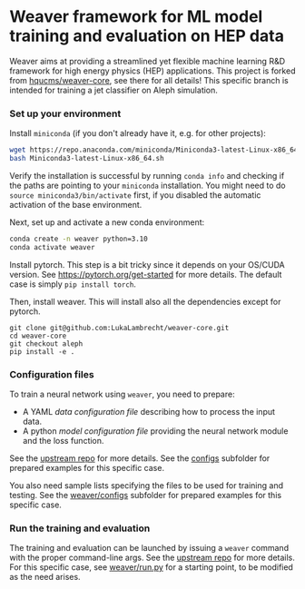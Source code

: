 # Weaver framework for ML model training and evaluation on HEP data

Weaver aims at providing a streamlined yet flexible machine learning R&D framework for high energy physics (HEP) applications.
This project is forked from [hqucms/weaver-core](https://github.com/hqucms/weaver-core), see there for all details!
This specific branch is intended for training a jet classifier on Aleph simulation.

### Set up your environment

Install `miniconda` (if you don't already have it, e.g. for other projects):

```bash
wget https://repo.anaconda.com/miniconda/Miniconda3-latest-Linux-x86_64.sh
bash Miniconda3-latest-Linux-x86_64.sh
```

Verify the installation is successful by running `conda info` and checking if the paths are pointing to your `miniconda` installation.
You might need to do `source miniconda3/bin/activate` first, if you disabled the automatic activation of the base environment.

Next, set up and activate a new conda environment:

```bash
conda create -n weaver python=3.10
conda activate weaver
```

Install pytorch. This step is a bit tricky since it depends on your OS/CUDA version.
See https://pytorch.org/get-started for more details.
The default case is simply `pip install torch`.

Then, install weaver. This will install also all the dependencies except for pytorch.
```
git clone git@github.com:LukaLambrecht/weaver-core.git
cd weaver-core
git checkout aleph
pip install -e .
```

### Configuration files

To train a neural network using `weaver`, you need to prepare:

- A YAML _data configuration file_ describing how to process the input data.
- A python _model configuration file_ providing the neural network module and the loss function.

See the [upstream repo](https://github.com/hqucms/weaver-core) for more details.
See the [configs](configs) subfolder for prepared examples for this specific case.

You also need sample lists specifying the files to be used for training and testing.
See the [weaver/configs](weaver/configs) subfolder for prepared examples for this specific case.

### Run the training and evaluation

The training and evaluation can be launched by issuing a `weaver` command with the proper command-line args.
See the [upstream repo](https://github.com/hqucms/weaver-core) for more details.
For this specific case, see [weaver/run.py](weaver/run.py) for a starting point, to be modified as the need arises.
